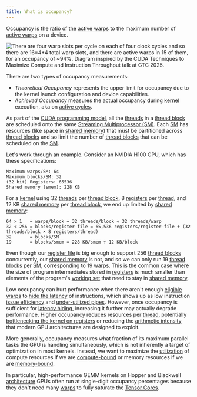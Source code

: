 ```yaml
---
title: What is occupancy?
---
```


Occupancy is the ratio of the
[active warps](/gpu-glossary/perf/warp-execution-state) to the maximum number of
[active warps](/gpu-glossary/perf/warp-execution-state) on a device.

![There are four warp slots per cycle on each of four clock cycles and so there are 16=4*4 total warp slots, and there are active warps in 15 of them, for an occupancy of ~94%. Diagram inspired by the [*CUDA Techniques to Maximize Compute and Instruction Throughput*](https://www.nvidia.com/en-us/on-demand/session/gtc25-s72685/) talk at GTC 2025.](themed-image://cycles.svg)

There are two types of occupancy measurements:

- _Theoretical Occupancy_ represents the upper limit for occupancy due to the
  kernel launch configuration and device capabilities.
- _Achieved Occupancy_ measures the actual occupancy during
  [kernel](/gpu-glossary/device-software/kernel) execution, aka on
  [active cycles](/gpu-glossary/perf/active-cycle).

As part of the
[CUDA programming model](/gpu-glossary/device-software/cuda-programming-model),
all the [threads](/gpu-glossary/device-software/thread) in a
[thread block](/gpu-glossary/device-software/thread-block) are scheduled onto
the same
[Streaming Multiprocessor (SM)](/gpu-glossary/device-hardware/streaming-multiprocessor).
Each [SM](/gpu-glossary/device-hardware/streaming-multiprocessor) has resources
(like space in [shared memory](/gpu-glossary/device-software/shared-memory))
that must be partitioned across
[thread blocks](/gpu-glossary/device-software/thread-block) and so limit the
number of [thread blocks](/gpu-glossary/device-software/thread-block) that can
be scheduled on the
[SM](/gpu-glossary/device-hardware/streaming-multiprocessor).

Let's work through an example. Consider an NVIDIA H100 GPU, which has these
specifications:

```
Maximum warps/SM: 64
Maximum blocks/SM: 32
(32 bit) Registers: 65536
Shared memory (smem): 228 KB
```

For a [kernel](/gpu-glossary/device-software/kernel) using 32
[threads](/gpu-glossary/device-software/thread) per
[thread block](/gpu-glossary/device-software/thread-block), 8
[registers](/gpu-glossary/device-software/registers) per
[thread](/gpu-glossary/device-software/thread), and 12 KB
[shared memory](/gpu-glossary/device-software/shared-memory) per
[thread block](/gpu-glossary/device-software/thread-block), we end up limited by
[shared memory](/gpu-glossary/device-software/shared-memory):

```
64 > 1   = warps/block = 32 threads/block ÷ 32 threads/warp
32 < 256 = blocks/register-file = 65,536 registers/register-file ÷ (32 threads/block × 8 registers/thread)
32       = blocks/SM
19       = blocks/smem = 228 KB/smem ÷ 12 KB/block
```

Even though our [register file](/gpu-glossary/device-hardware/register-file) is
big enough to support 256
[thread blocks](/gpu-glossary/device-software/thread-block) concurrently, our
[shared memory](/gpu-glossary/device-software/shared-memory) is not, and so we
can only run 19 [thread blocks](/gpu-glossary/device-software/thread-block) per
[SM](/gpu-glossary/device-hardware/streaming-multiprocessor), corresponding to
19 [warps](/gpu-glossary/device-software/warp). This is the common case where
the size of program intermediates stored in
[registers](/gpu-glossary/device-software/registers) is much smaller than
elements of the program's
[working set](https://en.wikipedia.org/wiki/Working_set) that need to stay in
[shared memory](/gpu-glossary/device-software/shared-memory).

Low occupancy can hurt performance when there aren't enough
[eligible warps](/gpu-glossary/perf/warp-execution-state) to
[hide the latency](/gpu-glossary/perf/latency-hiding) of instructions, which
shows up as low instruction
[issue efficiency](/gpu-glossary/perf/issue-efficiency) and
[under-utilized pipes](/gpu-glossary/perf/pipe-utilization). However, once
occupancy is sufficient for [latency hiding](/gpu-glossary/perf/latency-hiding),
increasing it further may actually degrade performance. Higher occupancy reduces
resources per [thread](/gpu-glossary/device-software/thread), potentially
[bottlenecking the kernel on registers](/gpu-glossary/perf/register-pressure) or
reducing the [arithmetic intensity](/gpu-glossary/perf/arithmetic-intensity)
that modern GPU architectures are designed to exploit.

More generally, occupancy measures what fraction of its maximum parallel tasks
the GPU is handling simultaneously, which is not inherently a target of
optimization in most kernels. Instead, we want to maximize the
[utilization](/gpu-glossary/perf/pipe-utilization) of compute resources if we
are [compute-bound](/gpu-glossary/perf/compute-bound) or memory resources if we
are [memory-bound](/gpu-glossary/perf/memory-bound).

In particular, high-performance GEMM kernels on Hopper and Blackwell
[architecture](/gpu-glossary/device-hardware/streaming-multiprocessor-architecture)
GPUs often run at single-digit occupancy percentages because they don't need
many [warps](/gpu-glossary/device-software/warp) to fully saturate the
[Tensor Cores](/gpu-glossary/device-hardware/tensor-core).
